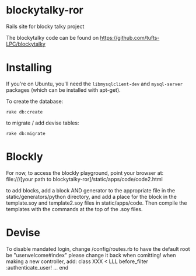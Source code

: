 blockytalky-ror
===============

Rails site for blocky talky project

The blockytalky code can be found on https://github.com/tufts-LPC/blockytalky

Installing
==========
If you're on Ubuntu, you'll need the ``libmysqlclient-dev`` and ``mysql-server`` packages (which can
be installed with apt-get).

To create the database:

    rake db:create

to migrate / add devise tables:
    
    rake db:migrate

Blockly
=======
For now, to access the blockly playground, point your browser at:
file:///[your path to blockytalky-ror]/static/apps/code/code2.html

to add blocks, add a block AND generator to the appropriate file in the static/generators/python directory, and add a place for the block in the template.soy and template2.soy files in static/apps/code.  Then compile the templates with the commands at the top of the .soy files.

Devise
======
To disable mandated login, change /config/routes.rb to have the default root be "userwelcome#index"
please change it back when comitting!
when making a new controller, add:
    class XXX < LLL
        before_filter :authenticate_user!
    ...
    end

